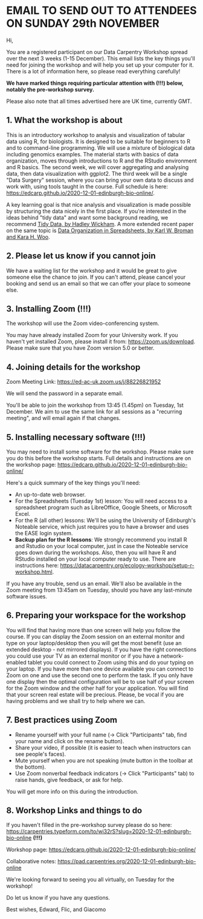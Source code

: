 # EMAIL TO SEND OUT TO ATTENDEES ON SUNDAY 29th NOVEMBER

Hi,

You are a registered participant on our Data Carpentry Workshop spread over the next 3 weeks (1-15 December). This email lists the key things you'll need for joining the workshop and will help you set up your computer for it. There is a lot of information here, so please read everything carefully!  

**We have marked things requiring particular attention with (!!!) below, notably the pre-workshop survey.**

Please also note that all times advertised here are UK time, currently GMT.

## 1. What the workshop is about

This is an introductory workshop to analysis and visualization of tabular data using R, for biologists.
It is designed to be suitable for beginners to R and to command-line programming.
We will use a mixture of biological data including genomics examples.
The material starts with basics of data organization, moves through introductions to R and the RStudio environment and R basics. 
The second week, we will cover aggregating and analysing data, then data visualization with ggplot2.
The third week will be a single "Data Surgery" session, where you can bring your own data to discuss and work with, using tools taught in the course.
Full schedule is here: https://edcarp.github.io/2020-12-01-edinburgh-bio-online/.

A key learning goal is that nice analysis and visualization is made possible by structuring the data nicely in the first place.
If you're interested in the ideas behind "tidy data" and want some background reading, we recommend [Tidy Data, by Hadley Wickham](https://www.jstatsoft.org/article/view/v059i10).
A more extended recent paper on the same topic is [Data Organization in Spreadsheets, by Karl W. Broman and Kara H. Woo](https://doi.org/10.1080/00031305.2017.1375989).

## 2. Please let us know if you cannot join

We have a waiting list for the workshop and it would be great to give someone else the chance to join. If you can't attend, please cancel your booking and send us an email so that we can offer your place to someone else.

## 3. Installing Zoom (!!!)

The workshop will use the Zoom video-conferencing system.

You may have already installed Zoom for your University work. If you haven't yet installed Zoom, please install it from: https://zoom.us/download. Please make sure that you have Zoom version 5.0 or better.

## 4. Joining details for the workshop

Zoom Meeting Link:
https://ed-ac-uk.zoom.us/j/88226821952

We will send the password in a separate email.

You'll be able to join the workshop from 13:45 (1.45pm) on Tuesday, 1st December. We aim to use the same link for all sessions as a "recurring meeting", and will email again if that changes.

## 5. Installing necessary software (!!!)

You may need to install some software for the workshop. Please make sure you do this before the workshop starts. Full details and instructions are on the workshop page: 
https://edcarp.github.io/2020-12-01-edinburgh-bio-online/

Here's a quick summary of the key things you'll need:
* An up-to-date web browser.
* For the Spreadsheets (Tuesday 1st) lesson: You will need access to a spreadsheet program such as LibreOffice, Google Sheets, or Microsoft Excel.
* For the R (all other) lessons: We'll be using the University of Edinburgh's Noteable service, which just requires you to have a browser and uses the EASE login system. 
* **Backup plan for the R lessons**: We strongly recommend you install R and Rstudio on your local computer, just in case the Noteable service goes down during the workshops. Also, then you will have R and RStudio installed on your local computer ready to use. There are instructions here: https://datacarpentry.org/ecology-workshop/setup-r-workshop.html.

If you have any trouble, send us an email. We'll also be available in the Zoom meeting from 13:45am on Tuesday, should you have any last-minute software issues.

## 6. Preparing your workspace for the workshop

You will find that having more than one screen will help you follow the course. If you can display the Zoom session on an external monitor and type on your laptop/desktop then you will get the most benefit (use an extended desktop - not mirrored displays). If you have the right connections you could use your TV as an external monitor or if you have a network-enabled tablet you could connect to Zoom using this and do your typing on your laptop. If you have more than one device available you can connect to Zoom on one and use the second one to perform the task. If you only have one display then the optimal configuration will be to use half of your screen for the Zoom window and the other half for your application. You will find that your screen real estate will be precious. Please, be vocal if you are having problems and we shall try to help where we can.

## 7. Best practices using Zoom

* Rename yourself with your full name (→ Click "Participants" tab, find your name and click on the rename button).
* Share your video, if possible (it is easier to teach when instructors can see people's faces).
* Mute yourself when you are not speaking (mute button in the toolbar at the bottom).
* Use Zoom nonverbal feedback indicators (→ Click "Participants" tab) to raise hands, give feedback, or ask for help.

You will get more info on this during the introduction.

## 8. Workshop Links and things to do

If you haven't filled in the pre-workshop survey please do so here: 
https://carpentries.typeform.com/to/wi32rS?slug=2020-12-01-edinburgh-bio-online **(!!!)**

Workshop page:
https://edcarp.github.io/2020-12-01-edinburgh-bio-online/

Collaborative notes: 
https://pad.carpentries.org/2020-12-01-edinburgh-bio-online

We're looking forward to seeing you all virtually, on Tuesday for the workshop!

Do let us know if you have any questions.

Best wishes, 
Edward, Flic, and Giacomo
